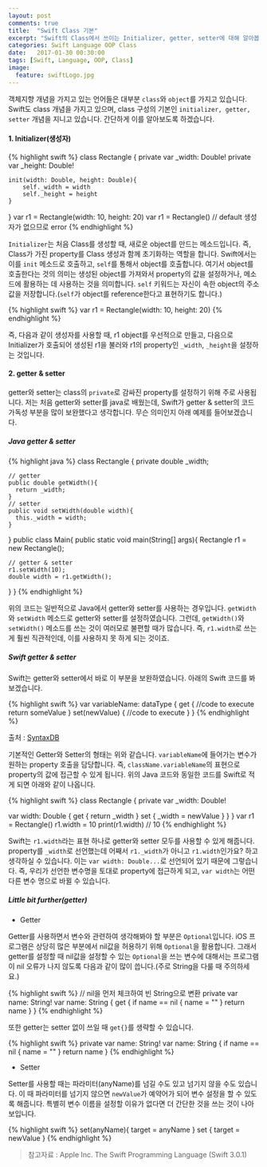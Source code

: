 ```yaml
---
layout: post
comments: true
title:  "Swift Class 기본"
excerpt: "Swift의 Class에서 쓰이는 Initializer, getter, setter에 대해 알아봅니다."
categories: Swift Language OOP Class
date:   2017-01-30 00:30:00
tags: [Swift, Language, OOP, Class]
image:
  feature: swiftLogo.jpg
---
```


객체지향 개념을 가지고 있는 언어들은 대부분 <code>class</code>와 <code>object</code>를 가지고 있습니다. Swift도 class 개념을 가지고 있으며, class 구성의 기본인 <code>initializer, getter, setter</code> 개념을 지니고 있습니다. 간단하게 이를 알아보도록 하겠습니다.

#### 1. Initializer(생성자)

{% highlight swift %}
class Rectangle {
    private var _width: Double!
    private var _height: Double!

    init(width: Double, height: Double){
        self._width = width
        self._height = height
    }
}
var r1 = Rectangle(width: 10, height: 20)
var r1 = Rectangle() // default 생성자가 없으므로 error
{% endhighlight %}

<code>Initializer</code>는 처음 Class를 생성할 때, 새로운 object를 만드는 메소드입니다. 즉, Class가 가진 property를 Class 생성과 함께 초기화하는 역할을 합니다. Swift에서는 이를 <code>init</code> 메소드로 호출하고, <code>self</code>를 통해서 object를 호출합니다. 여기서 object를 호출한다는 것의 의미는 생성된 object를 가져와서 property의 값을 설정하거나, 메소드에 활용하는 데 사용하는 것을 의미합니다. <code>self</code> 키워드는 자신이 속한 object의 주소값을 저장합니다.(<code>self</code>가 object를 reference한다고 표현하기도 합니다.)

{% highlight swift %}
var r1 = Rectangle(width: 10, height: 20)
{% endhighlight %}

즉, 다음과 같이 생성자를 사용할 때, r1 object를 우선적으로 만들고, 다음으로 Initializer가 호출되어 생성된 r1을 불러와 r1의 property인 <code>_width</code>, <code>_height</code>을 설정하는 것입니다.<!--_-->

#### 2. getter & setter

getter와 setter는 class의 <code>private</code>로 감싸진 property를 설정하기 위해 주로 사용됩니다. 저는 처음 getter와 setter를 java로 배웠는데, Swift가 getter & setter의 코드 가독성 부분을 많이 보완했다고 생각합니다. 무슨 의미인지 아래 예제를 들어보겠습니다.

##### Java getter & setter

{% highlight java %}
class Rectangle {
    private double _width;

    // getter
    public double getWidth(){
      return _width;
    }
    // setter
    public void setWidth(double width){
      this._width = width;
    }
}
public class Main{
  public static void main(String[] args){
    Rectangle r1 = new Rectangle();

    // getter & setter
    r1.setWidth(10);
    double width = r1.getWidth();
  }
}
{% endhighlight %}

위의 코드는 일반적으로 Java에서 getter와 setter를 사용하는 경우입니다. <code>getWidth</code>와 <code>setWidth</code> 메소드로 getter와 setter를 설정하였습니다. 그런데, <code>getWidth()</code>와 <code>setWidth()</code> 메소드를 쓰는 것이 여러모로 불편할 때가 많습니다. 즉, <code>r1.width</code>로 쓰는 게 훨씬 직관적인데, 이를 사용하지 못 하게 되는 것이죠.

##### Swift getter & setter

Swift는 getter와 setter에서 바로 이 부분을 보완하였습니다. 아래의 Swift 코드를 봐보겠습니다.

{% highlight swift %}
var variableName: dataType {
    get {
        //code to execute
        return someValue
    }
    set(newValue) {
        //code to execute
    }
}
{% endhighlight %}

출처 : <a href="https://syntaxdb.com/ref/swift/getters-setters">SyntaxDB</a>

기본적인 Getter와 Setter의 형태는 위와 같습니다. <code>variableName</code>에 들어가는 변수가 원하는 property 호출을 담당합니다. 즉, <code>className.variableName</code>의 표현으로 property의 값에 접근할 수 있게 됩니다. 위의 Java 코드와 동일한 코드를 Swift로 적게 되면 아래와 같이 나옵니다.

{% highlight swift %}
class Rectangle {
  private var _width: Double!

  var width: Double {
    get {
      return _width
    } set {
      _width = newValue
    }
  }
}
var r1 = Rectangle()
r1.width = 10
print(r1.width) // 10
{% endhighlight %}

Swift는 <code>r1.width</code>라는 표현 하나로 getter와 setter 모두를 사용할 수 있게 해줍니다. property를 <code>_width</code>로 선언했는데 어째서 <code>r1._width</code>가 아니고 <code>r1.width</code>인가요? 하고 생각하실 수 있습니다. 이는 <code>var width: Double...</code>로 선언되어 있기 때문에 그렇습니다. 즉, 우리가 선언한 변수명을 토대로 property에 접근하게 되고, <code>var width</code>는 어떤 다른 변수 명으로 바뀔 수 있습니다.<!--_-->

##### Little bit further(getter)

* Getter

Getter를 사용하면서 변수와 관련하여 생각해봐야 할 부분은 <code>Optional</code>입니다. iOS 프로그램은 상당히 많은 부분에서 nil값을 허용하기 위해 <code>Optional</code>을 활용합니다. 그래서 getter를 설정할 때 nil값을 설정할 수 있는 <code>Optional</code>을 쓰는 변수에 대해서는 프로그램이 nil 오류가 나지 않도록 다음과 같이 많이 씁니다.(주로 String을 다룰 때 주의하세요.)

{% highlight swift %}
// nil을 먼저 체크하여 빈 String으로 변환
private var name: String!
var name: String {
  get {
    if name == nil {
      name = ""
    }
    return name
  }
}
{% endhighlight %}

또한 getter는 setter 없이 쓰일 때 <code>get{}</code>를 생략할 수 있습니다.

{% highlight swift %}
private var name: String!
var name: String {
  if name == nil {
    name = ""
  }
  return name
}
{% endhighlight %}

* Setter

Setter를 사용할 때는 파라미터(anyName)를 넘길 수도 있고 넘기지 않을 수도 있습니다. 이 때 파라미터를 넘기지 않으면 <code>newValue</code>가 예약어가 되어 변수 설정을 할 수 있도록 해줍니다. 특별히 변수 이름을 설정할 이유가 없다면 더 간단한 것을 쓰는 것이 나아 보입니다.

{% highlight swift %}
set(anyName){
  target = anyName
}
set {
  target = newValue
}
{% endhighlight %}


> 참고자료 : Apple Inc. The Swift Programming Language (Swift 3.0.1)
